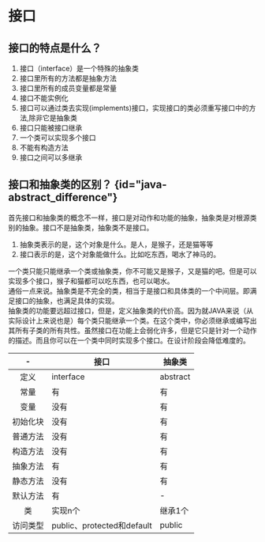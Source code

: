 # 接口

## 接口的特点是什么？
1. 接口（interface）是一个特殊的抽象类
2. 接口里所有的方法都是抽象方法
3. 接口里所有的成员变量都是常量
4. 接口不能实例化
5. 接口可以通过类去实现(implements)接口，实现接口的类必须重写接口中的方法,除非它是抽象类
6. 接口只能被接口继承
7. 一个类可以实现多个接口
8. 不能有构造方法
9. 接口之间可以多继承


## 接口和抽象类的区别？ {id="java-abstract_difference"}

首先接口和抽象类的概念不一样，接口是对动作和功能的抽象，抽象类是对根源类别的抽象。接口不是抽象类，抽象类不是接口。

1. 抽象类表示的是，这个对象是什么。是人，是猴子，还是猫等等
2. 接口表示的是，这个对象能做什么。比如吃东西，喝水了神马的。

一个类只能只能继承一个类或抽象类，你不可能又是猴子，又是猫的吧。但是可以实现多个接口，猴子和猫都可以吃东西，也可以喝水。  
通俗一点来说。抽象类是不完全的类，相当于是接口和具体类的一个中间层。即满足接口的抽象，也满足具体的实现。  
抽象类的功能要远超过接口，但是，定义抽象类的代价高。因为就JAVA来说（从实际设计上来说也是）每个类只能继承一个类。在这个类中，你必须继承或编写出其所有子类的所有共性。虽然接口在功能上会弱化许多，但是它只是针对一个动作的描述。而且你可以在一个类中同时实现多个接口。在设计阶段会降低难度的。

|  -   | 接口                       | 抽象类      |  
|:----:|--------------------------|----------|
|  定义  | interface                | abstract |  
|  常量  | 有                        | 有        |
|  变量  | 没有                       | 有        |
| 初始化块 | 没有                       | 有        |
| 普通方法 | 没有                       | 有        |
| 构造方法 | 没有                       | 有        |
| 抽象方法 | 有                        | 有        |
| 静态方法 | 没有                       | 有        |
| 默认方法 | 有                        | -        |
|  类   | 实现n个                     | 继承1个     |
| 访问类型 | public、protected和default | public   |

